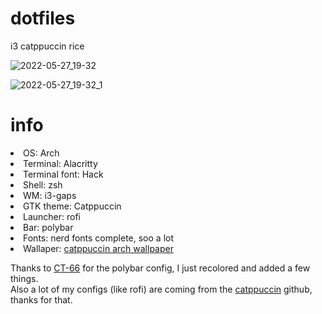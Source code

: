 # dotfiles
i3 catppuccin rice

![2022-05-27_19-32](https://user-images.githubusercontent.com/96261163/170761946-4d1e00c4-6b47-42a2-ac5f-3362baa973aa.png)

![2022-05-27_19-32_1](https://user-images.githubusercontent.com/96261163/170761970-8528c4f4-961e-4a1d-8e6f-46442c1d1e7d.png)


# info
  <li>OS: Arch</li>
  <li>Terminal: Alacritty</li>
  <li>Terminal font: Hack</li>
  <li>Shell: zsh</li>
  <li>WM: i3-gaps</li>
  <li>GTK theme: Catppuccin</li>
  <li>Launcher: rofi</li>
  <li>Bar: polybar</li>
  <li>Fonts: nerd fonts complete, soo a lot</li>
  <li>Wallaper: <a href="https://github.com/catppuccin/wallpapers/blob/main/os/arch-black-4k.png">catppuccin arch wallpaper</a>
<br>
<p>Thanks to <a href="https://github.com/CT-66">CT-66</a> for the polybar config, I just recolored and added a few things.<br>
Also a lot of my configs (like rofi) are coming from the <a href="https://github.com/catppuccin/catppuccin">catppuccin</a> github, thanks for that.</p>
